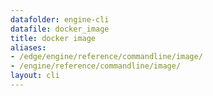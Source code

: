 ```yaml
---
datafolder: engine-cli
datafile: docker_image
title: docker image
aliases:
- /edge/engine/reference/commandline/image/
- /engine/reference/commandline/image/
layout: cli
---
```


<!--
This page is automatically generated from Docker's source code. If you want to
suggest a change to the text that appears here, open a ticket or pull request
in the source repository on GitHub:

https://github.com/docker/cli
-->
